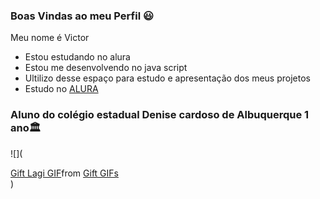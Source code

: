 ### Boas Vindas ao meu Perfil 😃

Meu nome é Victor

- Estou estudando no alura
- Estou me desenvolvendo no java script
- Ultilizo desse espaço para estudo e apresentação dos meus projetos
- Estudo no [ALURA](https://www.alura.com.br)
### Aluno do colégio estadual Denise cardoso de Albuquerque 1 ano🏛


![](<div class="tenor-gif-embed" data-postid="18885149" data-share-method="host" data-aspect-ratio="1.77778" data-width="100%"><a href="https://tenor.com/view/gift-lagi-gif2-gif-18885149">Gift Lagi GIF</a>from <a href="https://tenor.com/search/gift-gifs">Gift GIFs</a></div> <script type="text/javascript" async src="https://tenor.com/embed.js"></script>)
